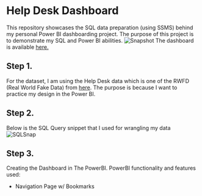 # Help Desk Dashboard
This repository showcases the SQL data preparation (using SSMS) behind my personal Power BI dashboarding project. The purpose of this project is to demonstrate my SQL and Power BI abilities.
![Snapshot](https://user-images.githubusercontent.com/107049922/224568346-a9f2e0ee-395c-4876-a34f-7bbe88c3ed75.png)
The dashboard is available [here.](https://app.powerbi.com/view?r=eyJrIjoiNzI4NWVmOGUtMTRkOC00NjU0LWE1NTAtNzUwYWNkYzdlMjlmIiwidCI6IjFjNGUzZjY0LWY5MjUtNDEzZC05OTYxLTZlNjUzMjU1YzUwMyIsImMiOjEwfQ%3D%3D)

## Step 1.
For the dataset, I am using the Help Desk data which is one of the RWFD (Real World Fake Data) from [here](https://sonsofhierarchies.com/real-world-fake-data/). The purpose is because I want to practice my design in the Power BI.

## Step 2. 
Below is the SQL Query snippet that I used for wrangling my data
![SQLSnap](https://user-images.githubusercontent.com/107049922/224569209-b54757b7-90ad-4b0e-a2f5-f4d83a918a28.png)

## Step 3.
Creating the Dashboard in The PowerBI. PowerBI functionality and features used:
- Navigation Page w/ Bookmarks

